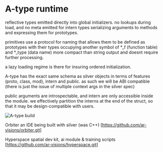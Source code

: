 # A-type runtime
reflective types emitted directly into global initializers.
no lookups during load, and no meta emitted for intern types
serializing arguments to methods and expressing them for prototypes.

primitives use a protocol
for naming that allows them to be defined as prototypes with their types occupying another symbol of *_f (function table) and *_type (data name)
more compact than string output and doesnt require further processing.

a lazy loading regime is there for insuring ordered initialization.

A-type has the exact same schema as silver objects in terms of features
(proto, class, mod), intern and public.  as such we will be ABI compatible (there is just the issue of multiple context args in the silver spec)

public arguments are introspectable, and intern are only accessible inside the module.  we effectively partition the interns at the end of the struct, so that it may be design-compatible with users.

![A-type build](https://github.com/ar-visions/A/actions/workflows/build.yml/badge.svg)

Orbiter
an IDE being built with silver (was C++)
[https://github.com/ar-visions/orbiter.git]

Hyperspace
spatial dev kit, ai module & training scripts
[https://github.com/ar-visions/hyperspace.git]
